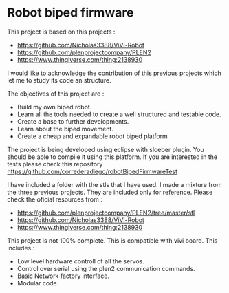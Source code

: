 # Robot biped firmware

This project is based on this projects :

 - https://github.com/Nicholas3388/ViVi-Robot
 - https://github.com/plenprojectcompany/PLEN2
 - https://www.thingiverse.com/thing:2138930

  I would like to acknowledge the contribution of this previous projects which let me to study its code an structure.

 The objectives of this project are :

 - Build my own biped robot.
 - Learn all the tools needed to create a well structured and testable code.
 - Create a base to further developments.
 - Learn about the biped movement.
 - Create a cheap and expandable robot biped platform

The project is being developed using eclipse with sloeber plugin. You should be able to compile it using this platform. If you are interested in the tests please check this repository https://github.com/correderadiego/robotBipedFirmwareTest

 I have included a folder with the stls that I have used. I made a mixture from the three previous projects. They are included only for reference. Please check the oficial resources from :

  - https://github.com/plenprojectcompany/PLEN2/tree/master/stl
  - https://github.com/Nicholas3388/ViVi-Robot
  - https://www.thingiverse.com/thing:2138930

This project is not 100% complete. This is compatible with vivi board. This includes :
  - Low level hardware controll of all the servos. 
  - Control over serial using the plen2 communication commands.
  - Basic Network factory interface.  
  - Modular code.